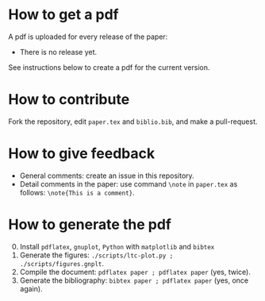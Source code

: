 # How to get a pdf

A pdf is uploaded for every release of the paper:
* There is no release yet.

See instructions below to create a pdf for the current version.

# How to contribute

Fork the repository, edit ```paper.tex``` and ```biblio.bib```, and make a pull-request. 

# How to give feedback

* General comments: create an issue in this repository.
* Detail comments in the paper: use command ```\note``` in ```paper.tex``` as follows: ```\note{This is a comment}```.

# How to generate the pdf

0. Install ```pdflatex```, ```gnuplot```, ```Python``` with ```matplotlib``` and ```bibtex```
1. Generate the figures: ```./scripts/ltc-plot.py ; ./scripts/figures.gnplt```.
2. Compile the document: ```pdflatex paper ; pdflatex paper``` (yes, twice).
3. Generate the bibliography: ```bibtex paper ; pdflatex paper``` (yes, once again).
